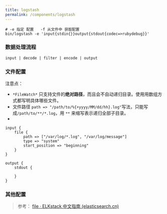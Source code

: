 ```yaml
---
title: logstash
permalink: /components/logstash
---
```


```shell
# -e 指定 配置   -f 从文件中 获取配置
bin/logstash -e 'input{stdin{}}output{stdout{codec=>rubydebug}}'
```





### 数据处理流程

`input | decode | filter | encode | output`



### 文件配置

注意点：

* `*FileWatch*` 只支持文件的**绝对路径**，而且会不自动递归目录。使用用数组方式都写明具体哪些文件。
* 文件路径 `path => "/path/to/%{+yyyy/MM/dd/hh}.log"`写法，只能写成`/path/to/**/*.log`，用 `**` 来缩写表示递归全部子目录。
* 

```
input {
    file {
        path => ["/var/log/*.log", "/var/log/message"]
        type => "system"
        start_position => "beginning"
    }
}

output {
	stdout {
	
	}
}
```





### 其他配置

>参考： [file · ELKstack 中文指南 (elasticsearch.cn)](https://elkguide.elasticsearch.cn/logstash/plugins/input/file.html)